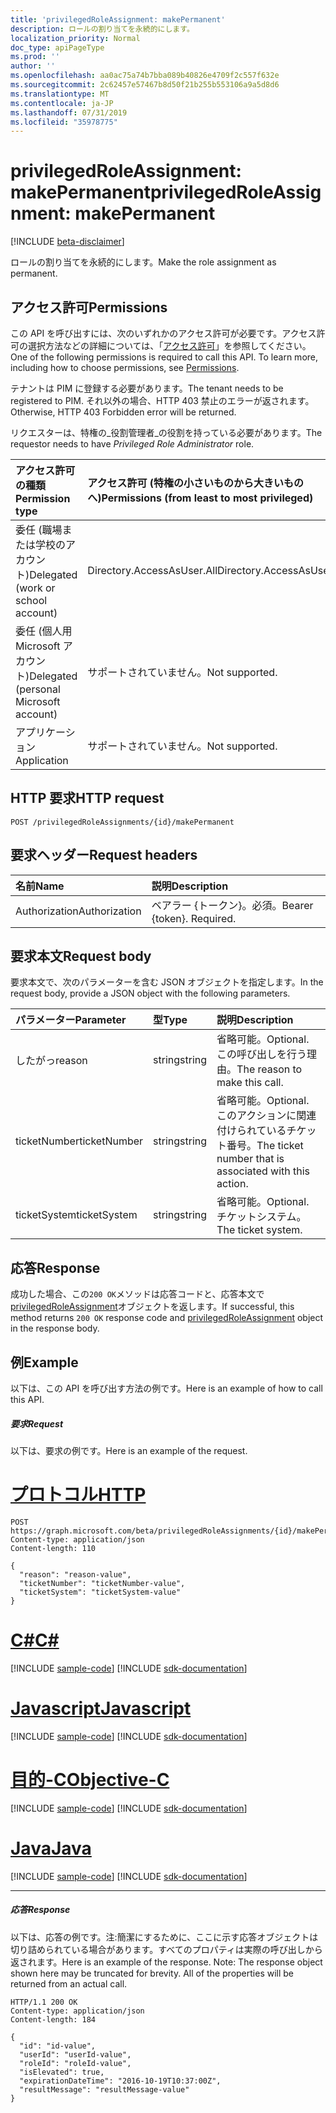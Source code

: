 ```yaml
---
title: 'privilegedRoleAssignment: makePermanent'
description: ロールの割り当てを永続的にします。
localization_priority: Normal
doc_type: apiPageType
ms.prod: ''
author: ''
ms.openlocfilehash: aa0ac75a74b7bba089b40826e4709f2c557f632e
ms.sourcegitcommit: 2c62457e57467b8d50f21b255b553106a9a5d8d6
ms.translationtype: MT
ms.contentlocale: ja-JP
ms.lasthandoff: 07/31/2019
ms.locfileid: "35978775"
---
```

# <a name="privilegedroleassignment-makepermanent"></a><span data-ttu-id="51fde-103">privilegedRoleAssignment: makePermanent</span><span class="sxs-lookup"><span data-stu-id="51fde-103">privilegedRoleAssignment: makePermanent</span></span>

[!INCLUDE [beta-disclaimer](../../includes/beta-disclaimer.md)]

<span data-ttu-id="51fde-104">ロールの割り当てを永続的にします。</span><span class="sxs-lookup"><span data-stu-id="51fde-104">Make the role assignment as permanent.</span></span>

## <a name="permissions"></a><span data-ttu-id="51fde-105">アクセス許可</span><span class="sxs-lookup"><span data-stu-id="51fde-105">Permissions</span></span>
<span data-ttu-id="51fde-p101">この API を呼び出すには、次のいずれかのアクセス許可が必要です。アクセス許可の選択方法などの詳細については、「[アクセス許可](/graph/permissions-reference)」を参照してください。</span><span class="sxs-lookup"><span data-stu-id="51fde-p101">One of the following permissions is required to call this API. To learn more, including how to choose permissions, see [Permissions](/graph/permissions-reference).</span></span>

<span data-ttu-id="51fde-108">テナントは PIM に登録する必要があります。</span><span class="sxs-lookup"><span data-stu-id="51fde-108">The tenant needs to be registered to PIM.</span></span> <span data-ttu-id="51fde-109">それ以外の場合、HTTP 403 禁止のエラーが返されます。</span><span class="sxs-lookup"><span data-stu-id="51fde-109">Otherwise, HTTP 403 Forbidden error will be returned.</span></span>

<span data-ttu-id="51fde-110">リクエスターは、特権の_役割管理者_の役割を持っている必要があります。</span><span class="sxs-lookup"><span data-stu-id="51fde-110">The requestor needs to have _Privileged Role Administrator_ role.</span></span> 

|<span data-ttu-id="51fde-111">アクセス許可の種類</span><span class="sxs-lookup"><span data-stu-id="51fde-111">Permission type</span></span>      | <span data-ttu-id="51fde-112">アクセス許可 (特権の小さいものから大きいものへ)</span><span class="sxs-lookup"><span data-stu-id="51fde-112">Permissions (from least to most privileged)</span></span>              |
|:--------------------|:---------------------------------------------------------|
|<span data-ttu-id="51fde-113">委任 (職場または学校のアカウント)</span><span class="sxs-lookup"><span data-stu-id="51fde-113">Delegated (work or school account)</span></span> | <span data-ttu-id="51fde-114">Directory.AccessAsUser.All</span><span class="sxs-lookup"><span data-stu-id="51fde-114">Directory.AccessAsUser.All</span></span>    |
|<span data-ttu-id="51fde-115">委任 (個人用 Microsoft アカウント)</span><span class="sxs-lookup"><span data-stu-id="51fde-115">Delegated (personal Microsoft account)</span></span> | <span data-ttu-id="51fde-116">サポートされていません。</span><span class="sxs-lookup"><span data-stu-id="51fde-116">Not supported.</span></span>    |
|<span data-ttu-id="51fde-117">アプリケーション</span><span class="sxs-lookup"><span data-stu-id="51fde-117">Application</span></span> | <span data-ttu-id="51fde-118">サポートされていません。</span><span class="sxs-lookup"><span data-stu-id="51fde-118">Not supported.</span></span> |

## <a name="http-request"></a><span data-ttu-id="51fde-119">HTTP 要求</span><span class="sxs-lookup"><span data-stu-id="51fde-119">HTTP request</span></span>
<!-- { "blockType": "ignored" } -->
```http
POST /privilegedRoleAssignments/{id}/makePermanent
```
## <a name="request-headers"></a><span data-ttu-id="51fde-120">要求ヘッダー</span><span class="sxs-lookup"><span data-stu-id="51fde-120">Request headers</span></span>
| <span data-ttu-id="51fde-121">名前</span><span class="sxs-lookup"><span data-stu-id="51fde-121">Name</span></span>       | <span data-ttu-id="51fde-122">説明</span><span class="sxs-lookup"><span data-stu-id="51fde-122">Description</span></span>|
|:---------------|:----------|
| <span data-ttu-id="51fde-123">Authorization</span><span class="sxs-lookup"><span data-stu-id="51fde-123">Authorization</span></span>  | <span data-ttu-id="51fde-p103">ベアラー {トークン}。必須。</span><span class="sxs-lookup"><span data-stu-id="51fde-p103">Bearer {token}. Required.</span></span> |

## <a name="request-body"></a><span data-ttu-id="51fde-126">要求本文</span><span class="sxs-lookup"><span data-stu-id="51fde-126">Request body</span></span>
<span data-ttu-id="51fde-127">要求本文で、次のパラメーターを含む JSON オブジェクトを指定します。</span><span class="sxs-lookup"><span data-stu-id="51fde-127">In the request body, provide a JSON object with the following parameters.</span></span>

| <span data-ttu-id="51fde-128">パラメーター</span><span class="sxs-lookup"><span data-stu-id="51fde-128">Parameter</span></span>    | <span data-ttu-id="51fde-129">型</span><span class="sxs-lookup"><span data-stu-id="51fde-129">Type</span></span>   |<span data-ttu-id="51fde-130">説明</span><span class="sxs-lookup"><span data-stu-id="51fde-130">Description</span></span>|
|:---------------|:--------|:----------|
|<span data-ttu-id="51fde-131">したがっ</span><span class="sxs-lookup"><span data-stu-id="51fde-131">reason</span></span>|<span data-ttu-id="51fde-132">string</span><span class="sxs-lookup"><span data-stu-id="51fde-132">string</span></span>|<span data-ttu-id="51fde-133">省略可能。</span><span class="sxs-lookup"><span data-stu-id="51fde-133">Optional.</span></span> <span data-ttu-id="51fde-134">この呼び出しを行う理由。</span><span class="sxs-lookup"><span data-stu-id="51fde-134">The reason to make this call.</span></span>|
|<span data-ttu-id="51fde-135">ticketNumber</span><span class="sxs-lookup"><span data-stu-id="51fde-135">ticketNumber</span></span>|<span data-ttu-id="51fde-136">string</span><span class="sxs-lookup"><span data-stu-id="51fde-136">string</span></span>|<span data-ttu-id="51fde-137">省略可能。</span><span class="sxs-lookup"><span data-stu-id="51fde-137">Optional.</span></span> <span data-ttu-id="51fde-138">このアクションに関連付けられているチケット番号。</span><span class="sxs-lookup"><span data-stu-id="51fde-138">The ticket number that is associated with this action.</span></span>|
|<span data-ttu-id="51fde-139">ticketSystem</span><span class="sxs-lookup"><span data-stu-id="51fde-139">ticketSystem</span></span>|<span data-ttu-id="51fde-140">string</span><span class="sxs-lookup"><span data-stu-id="51fde-140">string</span></span>|<span data-ttu-id="51fde-141">省略可能。</span><span class="sxs-lookup"><span data-stu-id="51fde-141">Optional.</span></span> <span data-ttu-id="51fde-142">チケットシステム。</span><span class="sxs-lookup"><span data-stu-id="51fde-142">The ticket system.</span></span>|

## <a name="response"></a><span data-ttu-id="51fde-143">応答</span><span class="sxs-lookup"><span data-stu-id="51fde-143">Response</span></span>

<span data-ttu-id="51fde-144">成功した場合、この`200 OK`メソッドは応答コードと、応答本文で[privilegedRoleAssignment](../resources/privilegedroleassignment.md)オブジェクトを返します。</span><span class="sxs-lookup"><span data-stu-id="51fde-144">If successful, this method returns `200 OK` response code and [privilegedRoleAssignment](../resources/privilegedroleassignment.md) object in the response body.</span></span>

## <a name="example"></a><span data-ttu-id="51fde-145">例</span><span class="sxs-lookup"><span data-stu-id="51fde-145">Example</span></span>
<span data-ttu-id="51fde-146">以下は、この API を呼び出す方法の例です。</span><span class="sxs-lookup"><span data-stu-id="51fde-146">Here is an example of how to call this API.</span></span>
##### <a name="request"></a><span data-ttu-id="51fde-147">要求</span><span class="sxs-lookup"><span data-stu-id="51fde-147">Request</span></span>
<span data-ttu-id="51fde-148">以下は、要求の例です。</span><span class="sxs-lookup"><span data-stu-id="51fde-148">Here is an example of the request.</span></span>

# <a name="httptabhttp"></a>[<span data-ttu-id="51fde-149">プロトコル</span><span class="sxs-lookup"><span data-stu-id="51fde-149">HTTP</span></span>](#tab/http)
<!-- {
  "blockType": "request",
  "name": "privilegedroleassignment_makepermanent"
}-->
```http
POST https://graph.microsoft.com/beta/privilegedRoleAssignments/{id}/makePermanent
Content-type: application/json
Content-length: 110

{
  "reason": "reason-value",
  "ticketNumber": "ticketNumber-value",
  "ticketSystem": "ticketSystem-value"
}
```
# <a name="ctabcsharp"></a>[<span data-ttu-id="51fde-150">C#</span><span class="sxs-lookup"><span data-stu-id="51fde-150">C#</span></span>](#tab/csharp)
[!INCLUDE [sample-code](../includes/snippets/csharp/privilegedroleassignment-makepermanent-csharp-snippets.md)]
[!INCLUDE [sdk-documentation](../includes/snippets/snippets-sdk-documentation-link.md)]

# <a name="javascripttabjavascript"></a>[<span data-ttu-id="51fde-151">Javascript</span><span class="sxs-lookup"><span data-stu-id="51fde-151">Javascript</span></span>](#tab/javascript)
[!INCLUDE [sample-code](../includes/snippets/javascript/privilegedroleassignment-makepermanent-javascript-snippets.md)]
[!INCLUDE [sdk-documentation](../includes/snippets/snippets-sdk-documentation-link.md)]

# <a name="objective-ctabobjc"></a>[<span data-ttu-id="51fde-152">目的-C</span><span class="sxs-lookup"><span data-stu-id="51fde-152">Objective-C</span></span>](#tab/objc)
[!INCLUDE [sample-code](../includes/snippets/objc/privilegedroleassignment-makepermanent-objc-snippets.md)]
[!INCLUDE [sdk-documentation](../includes/snippets/snippets-sdk-documentation-link.md)]

# <a name="javatabjava"></a>[<span data-ttu-id="51fde-153">Java</span><span class="sxs-lookup"><span data-stu-id="51fde-153">Java</span></span>](#tab/java)
[!INCLUDE [sample-code](../includes/snippets/java/privilegedroleassignment-makepermanent-java-snippets.md)]
[!INCLUDE [sdk-documentation](../includes/snippets/snippets-sdk-documentation-link.md)]

---


##### <a name="response"></a><span data-ttu-id="51fde-154">応答</span><span class="sxs-lookup"><span data-stu-id="51fde-154">Response</span></span>
<span data-ttu-id="51fde-p107">以下は、応答の例です。注:簡潔にするために、ここに示す応答オブジェクトは切り詰められている場合があります。すべてのプロパティは実際の呼び出しから返されます。</span><span class="sxs-lookup"><span data-stu-id="51fde-p107">Here is an example of the response. Note: The response object shown here may be truncated for brevity. All of the properties will be returned from an actual call.</span></span>
<!-- {
  "blockType": "response",
  "truncated": true,
  "@odata.type": "microsoft.graph.privilegedRoleAssignment"
} -->
```http
HTTP/1.1 200 OK
Content-type: application/json
Content-length: 184

{
  "id": "id-value",
  "userId": "userId-value",
  "roleId": "roleId-value",
  "isElevated": true,
  "expirationDateTime": "2016-10-19T10:37:00Z",
  "resultMessage": "resultMessage-value"
}
```

<!-- uuid: 8fcb5dbc-d5aa-4681-8e31-b001d5168d79
2015-10-25 14:57:30 UTC -->
<!--
{
  "type": "#page.annotation",
  "description": "privilegedRoleAssignment: makePermanent",
  "keywords": "",
  "section": "documentation",
  "tocPath": "",
  "suppressions": [
  ]
}
-->
